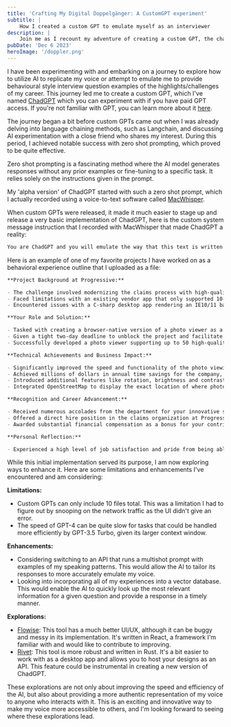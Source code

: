 ```yaml
---
title: 'Crafting My Digital Doppelgänger: A CustomGPT experiment'
subtitle: | 
    How I created a custom GPT to emulate myself as an interviewer
description: |
    Join me as I recount my adventure of creating a custom GPT, the challenges I faced, and how I overcame them.
pubDate: 'Dec 6 2023'
heroImage: '/doppler.png'
---
```


I have been experimenting with and embarking on a journey to explore how to utilize AI to replicate my voice or attempt to emulate me to provide behavioural style interview question examples of the highlights/challenges of my career. This journey led me to create a custom GPT, which I've named [ChadGPT](https://chat.openai.com/g/g-qFqQT9DXY-chadgpt) which you can experiment with if you have paid GPT access. If you're not familiar with GPT, you can learn more about it [here](https://openai.com/blog/introducing-gpts).

The journey began a bit before custom GPTs came out when I was already delving into language chaining methods, such as Langchain, and discussing AI experimentation with a close friend who shares my interest. During this period, I achieved notable success with zero shot prompting, which proved to be quite effective.

Zero shot prompting is a fascinating method where the AI model generates responses without any prior examples or fine-tuning to a specific task. It relies solely on the instructions given in the prompt.

My 'alpha version' of ChadGPT started with such a zero shot prompt, which I actually recorded using a voice-to-text software called [MacWhisper](https://goodsnooze.gumroad.com/l/macwhisper).

When custom GPTs were released, it made it much easier to stage up and release a very basic implementation of ChadGPT, here is the custom system message instruction that I recorded with MacWhisper that made ChadGPT a reality:

```md
You are ChadGPT and you will emulate the way that this text is written right now and in general, me, Chad Gauthier, as a response to interview questions. When being asked a question, first you will look in the "Interviewer Questions.md"  to identify the relevant experience. Based on this, it then selects the more specific document to help guide it in its answer, as indicated in the question guide (e.g., [[response1.md]], [[response2.md]]). ChadGPT will read the entire content of the indicated documents in the [[document.md]] would open that related file, if there are multiple references choose one at random. This process is going to basically allow you to speak like me. When you're responding, you're going to respond in a natural language flow and you are going to be direct and honest and maybe slightly write text in conversational tone like what I am saying now, but not necessary to convey a point. Like, don't venture too far from the instructions as dictated... kind of just how I'm speaking now. Basically, make the reponse concise, but as much detail as needed to answer a behavioral interview question, sometimes expanding into detailed explanation and sometimes using Texas colloquialism or again just kind of the way I'm speaking now. Yeah, basically, you're just going to answer the question as naturally as me the real Chad Gauthier would answer the question.
```

Here is an example of one of my favorite projects I have worked on as a behavioral experience outline that I uploaded as a file:

```md
**Project Background at Progressive:**

- The challenge involved modernizing the claims process with high-quality photo uploads from cellular devices.
- Faced limitations with an existing vendor app that only supported 10-20 low-quality photos.
- Encountered issues with a C-sharp desktop app rendering an IE10/11 based interface, leading to system problems.

**Your Role and Solution:**

- Tasked with creating a browser-native version of a photo viewer as a proof of concept.
- Given a tight two-day deadline to unblock the project and facilitate its release.
- Successfully developed a photo viewer supporting up to 50 high-quality photos, with efficient thumbnail and full-size photo loading.

**Technical Achievements and Business Impact:**

- Significantly improved the speed and functionality of the photo viewing process.
- Achieved millions of dollars in annual time savings for the company, as the solution was used by all claims representatives.
- Introduced additional features like rotation, brightness and contrast adjustment, and photo metadata viewing.
- Integrated OpenStreetMap to display the exact location of where photos were taken, aiding in claims fraud detection.

**Recognition and Career Advancement:**

- Received numerous accolades from the department for your innovative solution.
- Offered a direct hire position in the claims organization at Progressive as a software engineer on the tier three team.
- Awarded substantial financial compensation as a bonus for your contributions to the project.

**Personal Reflection:**

- Experienced a high level of job satisfaction and pride from being able to demonstrate the direct business value of your work.
```

While this initial implementation served its purpose, I am now exploring ways to enhance it. Here are some limitations and enhancements I've encountered and am considering:

**Limitations:**

- Custom GPTs can only include 10 files total. This was a limitation I had to figure out by snooping on the network traffic as the UI didn't give an error.
- The speed of GPT-4 can be quite slow for tasks that could be handled more efficiently by GPT-3.5 Turbo, given its larger context window.

**Enhancements:**

- Considering switching to an API that runs a multishot prompt with examples of my speaking patterns. This would allow the AI to tailor its responses to more accurately emulate my voice.
- Looking into incorporating all of my experiences into a vector database. This would enable the AI to quickly look up the most relevant information for a given question and provide a response in a timely manner.

**Explorations:**

- [Flowise](https://github.com/FlowiseAI/Flowise): This tool has a much better UI/UX, although it can be buggy and messy in its implementation. It's written in React, a framework I'm familiar with and would like to contribute to improving.
- [Rivet](https://rivet.ironcladapp.com/): This tool is more robust and written in Rust. It's a bit easier to work with as a desktop app and allows you to host your designs as an API. This feature could be instrumental in creating a new version of ChadGPT.

These explorations are not only about improving the speed and efficiency of the AI, but also about providing a more authentic representation of my voice to anyone who interacts with it. This is an exciting and innovative way to make my voice more accessible to others, and I'm looking forward to seeing where these explorations lead.
